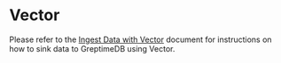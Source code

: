# Vector

Please refer to the [Ingest Data with Vector](/user-guide/ingest-data/for-observerbility/vector.md) document for instructions on how to sink data to GreptimeDB using Vector.
